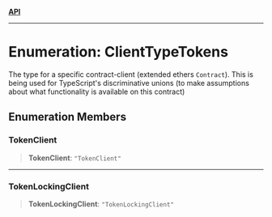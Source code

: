 [**API**](../README.md)

***

# Enumeration: ClientTypeTokens

The type for a specific contract-client (extended ethers `Contract`).
This is being used for TypeScript's discriminative unions (to make assumptions about what functionality is available on this contract)

## Enumeration Members

### TokenClient

> **TokenClient**: `"TokenClient"`

***

### TokenLockingClient

> **TokenLockingClient**: `"TokenLockingClient"`
